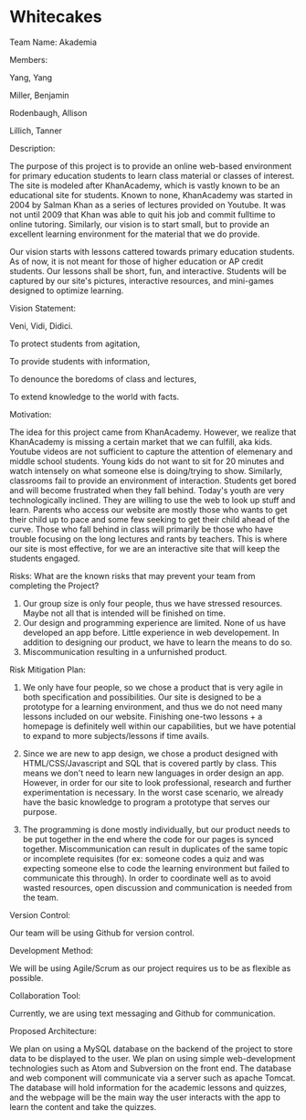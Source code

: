 # Whitecakes
Team Name: Akademia

Members:

Yang, Yang

Miller, Benjamin

Rodenbaugh, Allison

Lillich, Tanner
        
        
Description:

The purpose of this project is to provide an online web-based environment for primary education students to learn class material or classes of interest. The site is modeled after KhanAcademy, which is vastly known to be an educational site for students. Known to none, KhanAcademy was started in 2004 by Salman Khan as a series of lectures provided on Youtube. It was not until 2009 that Khan was able to quit his job and commit fulltime to online tutoring. Similarly, our vision is to start small, but to provide an excellent learning environment for the material that we do provide. 

Our vision starts with lessons cattered towards primary education students. As of now, it is not meant for those of higher education or AP credit students. Our lessons shall be short, fun, and interactive. Students will be captured by our site's pictures, interactive resources, and mini-games designed to optimize learning. 


Vision Statement:

Veni, Vidi, Didici.

To protect students from agitation,

To provide students with information,

To denounce the boredoms of class and lectures,

To extend knowledge to the world with facts.


Motivation:
 
The idea for this project came from KhanAcademy. However, we realize that KhanAcademy is missing a certain market that we can fulfill, aka kids. Youtube videos are not sufficient to capture the attention of elemenary and middle school students. Young kids do not want to sit for 20 minutes and watch intensely on what someone else is doing/trying to show. Similarly, classrooms fail to provide an environment of interaction. Students get bored and will become frustrated when they fall behind. Today's youth are very technologically inclined. They are willing to use the web to look up stuff and learn. Parents who access our website are mostly those who wants to get their child up to pace and some few seeking to get their child ahead of the curve. Those who fall behind in class will primarily be those who have trouble focusing on the long lectures and rants by teachers. This is where our site is most effective, for we are an interactive site that will keep the students engaged. 


Risks: What are the known risks that may prevent your team from completing the Project?

1. Our group size is only four people, thus we have stressed resources. Maybe not all that is intended will be finished on time.
2. Our design and programming experience are limited. None of us have developed an app before. Little experience in web developement. In addition to designing our product, we have to learn the means to do so. 
3. Miscommunication resulting in a unfurnished product. 

Risk Mitigation Plan:

1. We only have four people, so we chose a product that is very agile in both specification and possibilities. Our site is designed to be a prototype for a learning environment, and thus we do not need many lessons included on our website. Finishing one-two lessons + a homepage is definitely well within our capabilities, but we have potential to expand to more subjects/lessons if time avails. 

2. Since we are new to app design, we chose a product designed with HTML/CSS/Javascript and SQL that is covered partly by class. This means we don't need to learn new languages in order design an app. However, in order for our site to look professional, research and further experimentation is necessary. In the worst case scenario, we already have the basic knowledge to program a prototype that serves our purpose.

3. The programming is done mostly individually, but our product needs to be put together in the end where the code for our pages is synced together. Miscommunication can result in duplicates of the same topic or incomplete requisites (for ex: someone codes a quiz and was expecting someone else to code the learning environment but failed to communicate this through). In order to coordinate well as to avoid wasted resources, open discussion and communication is needed from the team. 

Version Control:

Our team will be using Github for version control. 

Development Method:

We will be using Agile/Scrum as our project requires us to be as flexible as possible.

Collaboration Tool: 

Currently, we are using text messaging and Github for communication. 

Proposed Architecture:

We plan on using a MySQL database on the backend of the project to store data to be displayed to the user. We plan on using simple web-development technologies such as Atom and Subversion on the front end. The database and web component will communicate via a server such as apache Tomcat. The database will hold information for the academic lessons and quizzes, and the webpage will be the main way the user interacts with the app to learn the content and take the quizzes.
